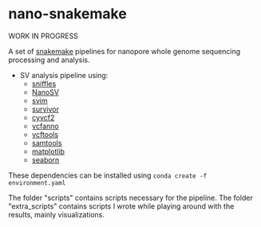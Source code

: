 # nano-snakemake

WORK IN PROGRESS

A set of [snakemake](https://snakemake.readthedocs.io/en/stable/) pipelines for nanopore whole genome sequencing processing and analysis.


- SV analysis pipeline using:
  - [sniffles](https://github.com/fritzsedlazeck/Sniffles)
  - [NanoSV](https://github.com/mroosmalen/nanosv)
  - [svim](https://github.com/eldariont/svim)
  - [survivor](https://github.com/fritzsedlazeck/SURVIVOR)
  - [cyvcf2](https://github.com/brentp/cyvcf2)
  - [vcfanno](https://github.com/brentp/vcfanno)
  - [vcftools](https://vcftools.github.io/index.html)
  - [samtools](https://github.com/samtools/samtools)
  - [matplotlib](https://github.com/matplotlib/matplotlib)
  - [seaborn](https://github.com/mwaskom/seaborn)

These dependencies can be installed using `conda create -f environment.yaml`


The folder "scripts" contains scripts necessary for the pipeline.
The folder "extra_scripts" contains scripts I wrote while playing around with the results, mainly visualizations.
